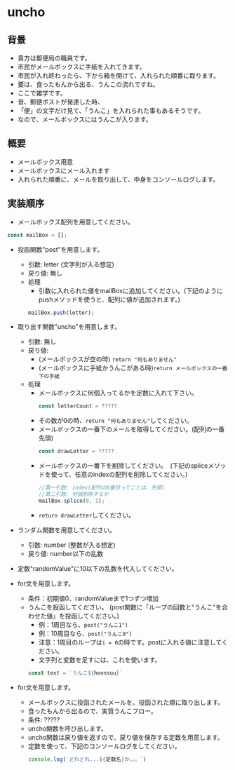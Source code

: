 # uncho

## 背景
+ 貴方は郵便局の職員です。
+ 市民がメールボックスに手紙を入れてきます。
+ 市民が入れ終わったら、下から箱を開けて、入れられた順番に取ります。
+ 要は、食ったもんから出る、うんこの流れですね。
+ ここで雑学です。
+ 昔、郵便ポストが発達した時、
+ 「便」の文字だけ見て、「うんこ」を入れられた事もあるそうです。
+ なので、メールボックスにはうんこが入ります。

## 概要
+ メールボックス用意
+ メールボックスにメール入れます
+ 入れられた順番に、メールを取り出して、中身をコンソールログします。

## 実装順序

+ メールボックス配列を用意してください。
```jsx
const mailBox = [];
```

+ 投函関数"post"を用意します。
  + 引数: letter (文字列が入る想定)
  + 戻り値: 無し
  + 処理
    + 引数に入れられた値をmailBoxに追加してください。(下記のようにpushメソッドを使うと、配列に値が追加されます。)
    ```jsx
    mailBox.push(letter);
    ```

+ 取り出す関数"uncho"を用意します。
  + 引数: 無し
  + 戻り値: 
    + (メールボックスが空の時) ```return "何もありません"```
    + (メールボックスに手紙かうんこがある時)```return メールボックスの一番下の手紙```
  + 処理
    + メールボックスに何個入ってるかを定数に入れて下さい。
        ```jsx
        const letterCount = ?????
        ```
    + その数が0の時、```return "何もありません"```してください。
    + メールボックスの一番下のメールを取得してください。(配列の一番先頭)
         ```jsx
        const drawLetter = ?????
        ```
    + メールボックスの一番下を削除してください。　(下記のspliceメソッドを使って、任意のindexの配列を削除してください。)
        ```jsx
        //第一引数: index(配列の0番目ってことは、先頭)
        //第二引数: 何個削除するか
        mailBox.splice(0, 1);
        ```
    + ```return drawLetter```してください。

+ ランダム関数を用意してください。
  + 引数: number (整数が入る想定)
  + 戻り値: number以下の乱数

+ 定数"randomValue"に10以下の乱数を代入してください。

+ for文を用意します。
  + 条件：初期値0、randomValueまで1つずつ増加
  + うんこを投函してください。
    (post関数に「ループの回数と"うんこ"を合わせた値」を投函してください。)
    + 例：1周目なら、```post("うんこ1")```
    + 例：10周目なら、```post("うんこ9")```
    + 注意：1周目のループは```i = 0```の時です。postに入れる値に注意してください。
    + 文字列と変数を足すには、これを使います。
    ```jsx
    const text = `うんこ${hennsuu}`
    ```
+ for文を用意します。
  + メールボックスに投函されたメールを、投函された順に取り出します。
  + 食ったもんから出るので、実質うんこフロー。
  + 条件: ?????
  + uncho関数を呼び出します。
  + uncho関数は戻り値を返すので、戻り値を保存する定数を用意します。
  + 定数を使って、下記のコンソールログをしてください。
    ```jsx
    console.log(`どれどれ...${定数名}か。。。`)
    ```
